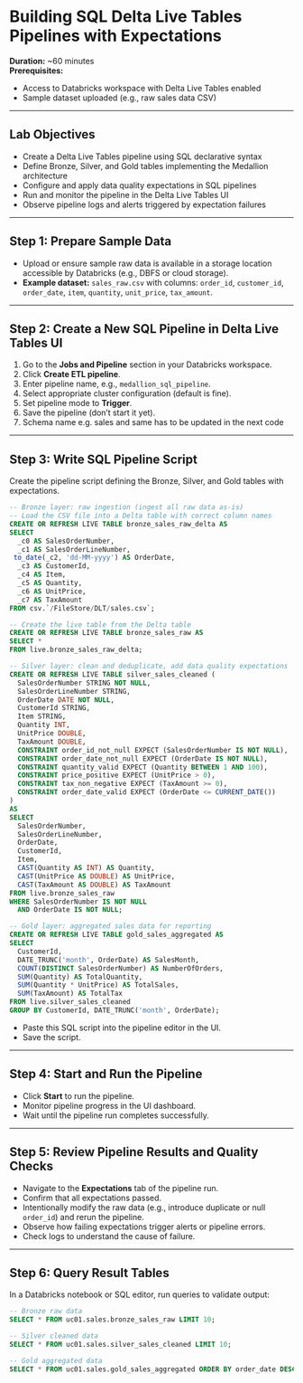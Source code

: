 # Building SQL Delta Live Tables Pipelines with Expectations

**Duration:** ~60 minutes  
**Prerequisites:**  
- Access to Databricks workspace with Delta Live Tables enabled  
- Sample dataset uploaded (e.g., raw sales data CSV)

---

## Lab Objectives

- Create a Delta Live Tables pipeline using SQL declarative syntax
- Define Bronze, Silver, and Gold tables implementing the Medallion architecture
- Configure and apply data quality expectations in SQL pipelines
- Run and monitor the pipeline in the Delta Live Tables UI
- Observe pipeline logs and alerts triggered by expectation failures

---

## Step 1: Prepare Sample Data

- Upload or ensure sample raw data is available in a storage location accessible by Databricks (e.g., DBFS or cloud storage).
- **Example dataset:** `sales_raw.csv` with columns: `order_id`, `customer_id`, `order_date`, `item`, `quantity`, `unit_price`, `tax_amount`.

---

## Step 2: Create a New SQL Pipeline in Delta Live Tables UI

1. Go to the **Jobs and Pipeline** section in your Databricks workspace.
2. Click **Create ETL pipeline**.
3. Enter pipeline name, e.g., `medallion_sql_pipeline`.
4. Select appropriate cluster configuration (default is fine).
5. Set pipeline mode to **Trigger**.
6. Save the pipeline (don’t start it yet).
7. Schema name e.g. sales and same has to be updated in the next code

---

## Step 3: Write SQL Pipeline Script

Create the pipeline script defining the Bronze, Silver, and Gold tables with expectations.

```sql
-- Bronze layer: raw ingestion (ingest all raw data as-is)
-- Load the CSV file into a Delta table with correct column names
CREATE OR REFRESH LIVE TABLE bronze_sales_raw_delta AS
SELECT
  _c0 AS SalesOrderNumber,
  _c1 AS SalesOrderLineNumber,
 to_date(_c2, 'dd-MM-yyyy') AS OrderDate,
  _c3 AS CustomerId,
  _c4 AS Item,
  _c5 AS Quantity,
  _c6 AS UnitPrice,
  _c7 AS TaxAmount
FROM csv.`/FileStore/DLT/sales.csv`;

-- Create the live table from the Delta table
CREATE OR REFRESH LIVE TABLE bronze_sales_raw AS
SELECT *
FROM live.bronze_sales_raw_delta;

-- Silver layer: clean and deduplicate, add data quality expectations
CREATE OR REFRESH LIVE TABLE silver_sales_cleaned (
  SalesOrderNumber STRING NOT NULL,
  SalesOrderLineNumber STRING,
  OrderDate DATE NOT NULL,
  CustomerId STRING,
  Item STRING,
  Quantity INT,
  UnitPrice DOUBLE,
  TaxAmount DOUBLE,
  CONSTRAINT order_id_not_null EXPECT (SalesOrderNumber IS NOT NULL),
  CONSTRAINT order_date_not_null EXPECT (OrderDate IS NOT NULL),
  CONSTRAINT quantity_valid EXPECT (Quantity BETWEEN 1 AND 100),
  CONSTRAINT price_positive EXPECT (UnitPrice > 0),
  CONSTRAINT tax_non_negative EXPECT (TaxAmount >= 0),
  CONSTRAINT order_date_valid EXPECT (OrderDate <= CURRENT_DATE())
)
AS
SELECT
  SalesOrderNumber,
  SalesOrderLineNumber,
  OrderDate,
  CustomerId,
  Item,
  CAST(Quantity AS INT) AS Quantity,
  CAST(UnitPrice AS DOUBLE) AS UnitPrice,
  CAST(TaxAmount AS DOUBLE) AS TaxAmount
FROM live.bronze_sales_raw
WHERE SalesOrderNumber IS NOT NULL
  AND OrderDate IS NOT NULL;

-- Gold layer: aggregated sales data for reporting
CREATE OR REFRESH LIVE TABLE gold_sales_aggregated AS
SELECT
  CustomerId,
  DATE_TRUNC('month', OrderDate) AS SalesMonth,
  COUNT(DISTINCT SalesOrderNumber) AS NumberOfOrders,
  SUM(Quantity) AS TotalQuantity,
  SUM(Quantity * UnitPrice) AS TotalSales,
  SUM(TaxAmount) AS TotalTax
FROM live.silver_sales_cleaned
GROUP BY CustomerId, DATE_TRUNC('month', OrderDate);
```

- Paste this SQL script into the pipeline editor in the UI.
- Save the script.

---

## Step 4: Start and Run the Pipeline

- Click **Start** to run the pipeline.
- Monitor pipeline progress in the UI dashboard.
- Wait until the pipeline run completes successfully.

---

## Step 5: Review Pipeline Results and Quality Checks

- Navigate to the **Expectations** tab of the pipeline run.
- Confirm that all expectations passed.
- Intentionally modify the raw data (e.g., introduce duplicate or null `order_id`) and rerun the pipeline.
- Observe how failing expectations trigger alerts or pipeline errors.
- Check logs to understand the cause of failure.

---

## Step 6: Query Result Tables

In a Databricks notebook or SQL editor, run queries to validate output:

```sql
-- Bronze raw data
SELECT * FROM uc01.sales.bronze_sales_raw LIMIT 10;

-- Silver cleaned data
SELECT * FROM uc01.sales.silver_sales_cleaned LIMIT 10;

-- Gold aggregated data
SELECT * FROM uc01.sales.gold_sales_aggregated ORDER BY order_date DESC LIMIT 10;
```
